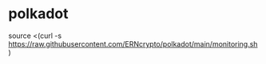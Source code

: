 # polkadot
source <(curl -s https://raw.githubusercontent.com/ERNcrypto/polkadot/main/monitoring.sh)

